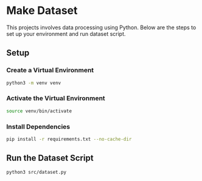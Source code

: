# Make Dataset

This projects involves data processing using Python. Below are the steps to set up your environment and run dataset script.

## Setup

### Create a Virtual Environment

```bash
python3 -m venv venv
```

### Activate the Virtual Environment
```bash
source venv/bin/activate
```

### Install Dependencies
```bash
pip install -r requirements.txt --no-cache-dir
```

## Run the Dataset Script

```bash
python3 src/dataset.py
```
